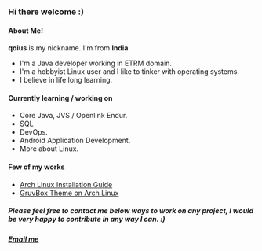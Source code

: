 ### Hi there welcome :)<br>

#### About Me!
<b>qoius</b> is my nickname. I'm from <b>India</b><br>
- I'm a Java developer working in ETRM domain.<br>
- I'm a hobbyist Linux user and I like to tinker with operating systems.<br>
- I believe in life long learning.<br>

#### Currently learning / working on
* Core Java, JVS / Openlink Endur.
* SQL
* DevOps.
* Android Application Development.
* More about Linux.

#### Few of my works
- [Arch Linux Installation Guide](https://github.com/geeknozy/Arch-Linux-Installation-Guide)
- [GruvBox Theme on Arch Linux](https://github.com/geeknozy/Arch-BSPWM)

##### Please feel free to contact me below ways to work on any project, I would be very happy to contribute in any way I can. :)

##### [Email me](geeknozy@protonmail.com)
